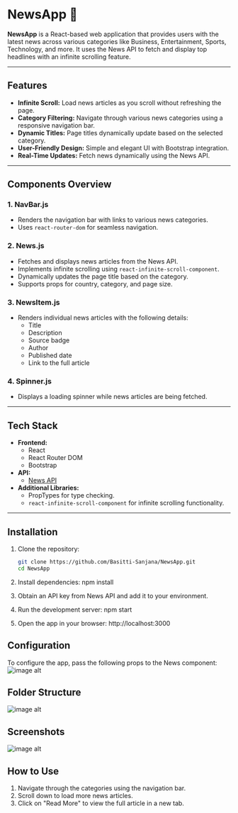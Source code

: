 # NewsApp 📰

**NewsApp** is a React-based web application that provides users with the latest news across various categories like Business, Entertainment, Sports, Technology, and more. It uses the News API to fetch and display top headlines with an infinite scrolling feature.

---

## Features

- **Infinite Scroll:** Load news articles as you scroll without refreshing the page.
- **Category Filtering:** Navigate through various news categories using a responsive navigation bar.
- **Dynamic Titles:** Page titles dynamically update based on the selected category.
- **User-Friendly Design:** Simple and elegant UI with Bootstrap integration.
- **Real-Time Updates:** Fetch news dynamically using the News API.

---

## Components Overview

### 1. **NavBar.js**
- Renders the navigation bar with links to various news categories.
- Uses `react-router-dom` for seamless navigation.

### 2. **News.js**
- Fetches and displays news articles from the News API.
- Implements infinite scrolling using `react-infinite-scroll-component`.
- Dynamically updates the page title based on the category.
- Supports props for country, category, and page size.

### 3. **NewsItem.js**
- Renders individual news articles with the following details:
  - Title
  - Description
  - Source badge
  - Author
  - Published date
  - Link to the full article

### 4. **Spinner.js**
- Displays a loading spinner while news articles are being fetched.

---

## Tech Stack

- **Frontend:**
  - React
  - React Router DOM
  - Bootstrap
- **API:**
  - [News API](https://newsapi.org/)
- **Additional Libraries:**
  - PropTypes for type checking.
  - `react-infinite-scroll-component` for infinite scrolling functionality.

---

## Installation

1. Clone the repository:
   ```bash
   git clone https://github.com/Basitti-Sanjana/NewsApp.git
   cd NewsApp

2. Install dependencies:
npm install

3. Obtain an API key from News API and add it to your environment.

4. Run the development server:
npm start

5. Open the app in your browser:
http://localhost:3000

## Configuration
To configure the app, pass the following props to the News component:
![image alt](https://github.com/Basitti-Sanjana/newsapp/blob/48207e86355c73076a5fce5cbd23fe1169ef9aeb/Configure.PNG)


## Folder Structure
![image alt](https://github.com/Basitti-Sanjana/newsapp/blob/48207e86355c73076a5fce5cbd23fe1169ef9aeb/FolderStructure.PNG)

## Screenshots
![image alt](https://github.com/Basitti-Sanjana/newsapp/blob/48207e86355c73076a5fce5cbd23fe1169ef9aeb/screenshot.PNG)

## How to Use
1. Navigate through the categories using the navigation bar.
2. Scroll down to load more news articles.
3. Click on "Read More" to view the full article in a new tab.
